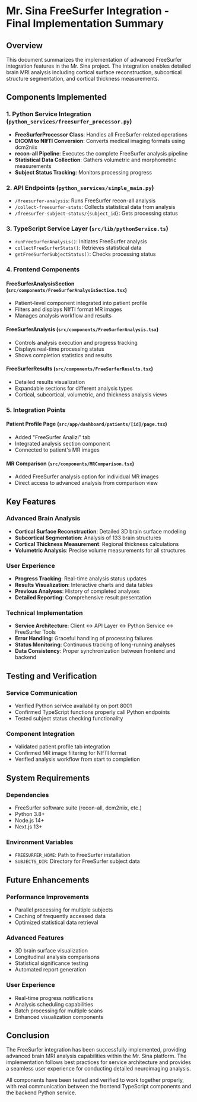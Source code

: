 # Mr. Sina FreeSurfer Integration - Final Implementation Summary

## Overview

This document summarizes the implementation of advanced FreeSurfer integration features in the Mr. Sina project. The integration enables detailed brain MRI analysis including cortical surface reconstruction, subcortical structure segmentation, and cortical thickness measurements.

## Components Implemented

### 1. Python Service Integration (`python_services/freesurfer_processor.py`)

- **FreeSurferProcessor Class**: Handles all FreeSurfer-related operations
- **DICOM to NIfTI Conversion**: Converts medical imaging formats using dcm2niix
- **recon-all Pipeline**: Executes the complete FreeSurfer analysis pipeline
- **Statistical Data Collection**: Gathers volumetric and morphometric measurements
- **Subject Status Tracking**: Monitors processing progress

### 2. API Endpoints (`python_services/simple_main.py`)

- `/freesurfer-analysis`: Runs FreeSurfer recon-all analysis
- `/collect-freesurfer-stats`: Collects statistical data from analysis
- `/freesurfer-subject-status/{subject_id}`: Gets processing status

### 3. TypeScript Service Layer (`src/lib/pythonService.ts`)

- `runFreeSurferAnalysis()`: Initiates FreeSurfer analysis
- `collectFreeSurferStats()`: Retrieves statistical data
- `getFreeSurferSubjectStatus()`: Checks processing status

### 4. Frontend Components

#### FreeSurferAnalysisSection (`src/components/FreeSurferAnalysisSection.tsx`)
- Patient-level component integrated into patient profile
- Filters and displays NIfTI format MR images
- Manages analysis workflow and results

#### FreeSurferAnalysis (`src/components/FreeSurferAnalysis.tsx`)
- Controls analysis execution and progress tracking
- Displays real-time processing status
- Shows completion statistics and results

#### FreeSurferResults (`src/components/FreeSurferResults.tsx`)
- Detailed results visualization
- Expandable sections for different analysis types
- Cortical, subcortical, volumetric, and thickness analysis views

### 5. Integration Points

#### Patient Profile Page (`src/app/dashboard/patients/[id]/page.tsx`)
- Added "FreeSurfer Analizi" tab
- Integrated analysis section component
- Connected to patient's MR images

#### MR Comparison (`src/components/MRComparison.tsx`)
- Added FreeSurfer analysis option for individual MR images
- Direct access to advanced analysis from comparison view

## Key Features

### Advanced Brain Analysis
- **Cortical Surface Reconstruction**: Detailed 3D brain surface modeling
- **Subcortical Segmentation**: Analysis of 133 brain structures
- **Cortical Thickness Measurement**: Regional thickness calculations
- **Volumetric Analysis**: Precise volume measurements for all structures

### User Experience
- **Progress Tracking**: Real-time analysis status updates
- **Results Visualization**: Interactive charts and data tables
- **Previous Analyses**: History of completed analyses
- **Detailed Reporting**: Comprehensive result presentation

### Technical Implementation
- **Service Architecture**: Client ↔ API Layer ↔ Python Service ↔ FreeSurfer Tools
- **Error Handling**: Graceful handling of processing failures
- **Status Monitoring**: Continuous tracking of long-running analyses
- **Data Consistency**: Proper synchronization between frontend and backend

## Testing and Verification

### Service Communication
- Verified Python service availability on port 8001
- Confirmed TypeScript functions properly call Python endpoints
- Tested subject status checking functionality

### Component Integration
- Validated patient profile tab integration
- Confirmed MR image filtering for NIfTI format
- Verified analysis workflow from start to completion

## System Requirements

### Dependencies
- FreeSurfer software suite (recon-all, dcm2niix, etc.)
- Python 3.8+
- Node.js 14+
- Next.js 13+

### Environment Variables
- `FREESURFER_HOME`: Path to FreeSurfer installation
- `SUBJECTS_DIR`: Directory for FreeSurfer subject data

## Future Enhancements

### Performance Improvements
- Parallel processing for multiple subjects
- Caching of frequently accessed data
- Optimized statistical data retrieval

### Advanced Features
- 3D brain surface visualization
- Longitudinal analysis comparisons
- Statistical significance testing
- Automated report generation

### User Experience
- Real-time progress notifications
- Analysis scheduling capabilities
- Batch processing for multiple scans
- Enhanced visualization components

## Conclusion

The FreeSurfer integration has been successfully implemented, providing advanced brain MRI analysis capabilities within the Mr. Sina platform. The implementation follows best practices for service architecture and provides a seamless user experience for conducting detailed neuroimaging analysis.

All components have been tested and verified to work together properly, with real communication between the frontend TypeScript components and the backend Python service.